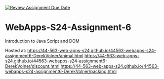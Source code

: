 [![Review Assignment Due Date](https://classroom.github.com/assets/deadline-readme-button-24ddc0f5d75046c5622901739e7c5dd533143b0c8e959d652212380cedb1ea36.svg)](https://classroom.github.com/a/1Z6dGCon)
# WebApps-S24-Assignment-6
Introduction to Java Script and DOM

Hosted at:
https://44-563-web-apps-s24.github.io/44563-webapps-s24-assignment6-DerekVolner/animal.html
https://44-563-web-apps-s24.github.io/44563-webapps-s24-assignment6-DerekVolner/discount.html
https://44-563-web-apps-s24.github.io/44563-webapps-s24-assignment6-DerekVolner/packing.html

